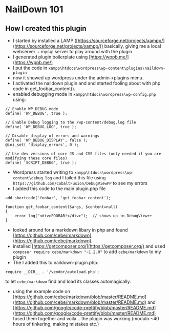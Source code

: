 # NailDown 101

## How I created this plugin

* I started by installed a LAMP ([https://sourceforge.net/projects/xampp/](https://sourceforge.net/projects/xampp/)) basically, giving me a local webserver + mysql server  to play around with the plugin 
* I generated plugin boilerplate using [https://wppb.me/](https://wppb.me/)
* I put the code in `xampp\htdocs\wordpress\wp-content\plugins\naildown-plugin`
* now it showed up wordpress under the admin->plugins menu.
* I activated the naildown plugin and and started fooling about with php code in get_foobar_content().
* enabled debugging mode in `xampp\htdocs\wordpress\wp-config.php` using:
```
// Enable WP_DEBUG mode
define( 'WP_DEBUG', true );

// Enable Debug logging to the /wp-content/debug.log file
define( 'WP_DEBUG_LOG', true );

// Disable display of errors and warnings
define( 'WP_DEBUG_DISPLAY', false );
@ini_set( 'display_errors', 0 );

// Use dev versions of core JS and CSS files (only needed if you are modifying these core files)
define( 'SCRIPT_DEBUG', true );
```
* Wordpress started writing to `xampp\htdocs\wordpress\wp-content\debug.log` and I tailed this file using `https://github.com/CobaltFusion/DebugViewPP` to see my errors
* I added this code to the main plugin.php file 
```
add_shortcode('foobar', 'get_foobar_content');

function get_foobar_content($args, $content=null)
{
    error_log("<div>FOOBAR!</div>");  // shows up in DebugView++
}
```

* looked around for a markdown libary in php and found [https://github.com/cebe/markdown](https://github.com/cebe/markdown). 
* installed [https://getcomposer.org/](https://getcomposer.org/) and used `composer require cebe/markdown "~1.2.0"` to add `cebe/markdown` to my plugin
* The I added this to naildown-plugin.php:
```
require __DIR__ . '/vendor/autoload.php';
```
to let `cebe/markdown` find and load its classes automagically.

* using the example code on [https://github.com/cebe/markdown/blob/master/README.md](https://github.com/cebe/markdown/blob/master/README.md) and [https://github.com/google/code-prettify/blob/master/README.md](https://github.com/google/code-prettify/blob/master/README.md) fused them together and voila... the plugin was working (modulo ~40 hours of tinkering, making mistakes etc.)
